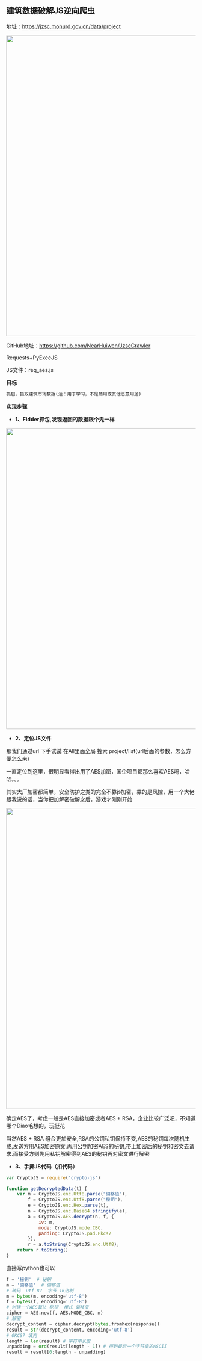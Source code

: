 ## **建筑数据破解JS逆向爬虫**
地址：https://jzsc.mohurd.gov.cn/data/project

<img src="https://img-blog.csdnimg.cn/2dfb009102e74abbb6e3fa11a98fa153.png" width="800">

GitHub地址：https://github.com/NearHuiwen/JzscCrawler

Requests+PyExecJS

JS文件：req_aes.js


**目标**

```python
抓包，抓取建筑市场数据(注：用于学习，不是商用或其他恶意用途)
```

**实现步骤**

- **1、Fidder抓包,发现返回的数据跟个鬼一样**

<img src="https://img-blog.csdnimg.cn/2c323ac57917453ebadf7d68288efc56.png" width="800">
  

- **2、定位JS文件**

那我们通过url 下手试试 在All里面全局 搜索 project/list(url后面的参数，怎么方便怎么来) 
  
一直定位到这里，很明显看得出用了AES加密，国企项目都那么喜欢AES吗，哈哈。。。

其实大厂加密都简单，安全防护之类的完全不靠js加密，靠的是风控，用一个大佬跟我说的话，当你把加解密破解之后，游戏才刚刚开始

<img src="https://img-blog.csdnimg.cn/e8ef6366293a44bfa3198ea0777e00bf.png" width="800">
  
确定AES了，考虑一般是AES直接加密或者AES + RSA，企业比较广泛吧，不知道哪个Diao毛想的，玩挺花

当然AES + RSA 组合更加安全,RSA的公钥私钥保持不变,AES的秘钥每次随机生成,发送方用AES加密原文,再用公钥加密AES的秘钥,带上加密后的秘钥和密文去请求.而接受方则先用私钥解密得到AES的秘钥再对密文进行解密
 
- **3、手撕JS代码（扣代码）**

```js
var CryptoJS = require('crypto-js')

function getDecryptedData(t) {
    var m = CryptoJS.enc.Utf8.parse("偏移值"),
        f = CryptoJS.enc.Utf8.parse("秘钥"),
        e = CryptoJS.enc.Hex.parse(t),
        n = CryptoJS.enc.Base64.stringify(e),
        a = CryptoJS.AES.decrypt(n, f, {
            iv: m,
            mode: CryptoJS.mode.CBC,
            padding: CryptoJS.pad.Pkcs7
        }),
        r = a.toString(CryptoJS.enc.Utf8);
    return r.toString()
}
```

直接写python也可以
```Python
f = '秘钥'  # 秘钥
m = '偏移值'  # 偏移值
# 转码  utf-8?  字节 16进制
m = bytes(m, encoding='utf-8')
f = bytes(f, encoding='utf-8')
# 创建一个AES算法 秘钥  模式 偏移值
cipher = AES.new(f, AES.MODE_CBC, m)
# 解密
decrypt_content = cipher.decrypt(bytes.fromhex(response))
result = str(decrypt_content, encoding='utf-8')
# OKCS7 填充
length = len(result) # 字符串长度
unpadding = ord(result[length - 1]) # 得到最后一个字符串的ASCII
result = result[0:length - unpadding]
```